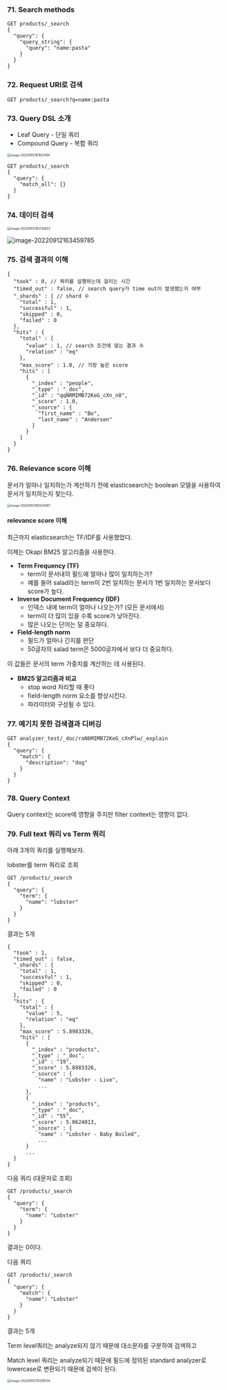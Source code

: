 ### 71. Search methods

```
GET products/_search
{
  "query": {
    "query_string": {
      "query": "name:pasta"
    }
  }
}
```



 ### 72. Request URI로 검색

```
GET products/_search?q=name:pasta
```



### 73. Query DSL 소개

* Leaf Query - 단일 쿼리
* Compound Query - 복합 쿼리

<img src="images/image-20220912161621494.png" alt="image-20220912161621494" style="zoom:50%;" />

```
GET products/_search
{
  "query": {
    "match_all": {}
  }
}
```



### 74. 데이터 검색

<img src="images/image-20220912162130622.png" alt="image-20220912162130622" style="zoom:50%;" />





![image-20220912163459785](images/image-20220912163459785.png)



### 75. 검색 결과의 이해

```
{
  "took" : 0, // 쿼리를 실행하는데 걸리는 시간
  "timed_out" : false, // search query가 time out이 발생했는지 여부 
  "_shards" : { // shard 수
    "total" : 1,
    "successful" : 1,
    "skipped" : 0,
    "failed" : 0
  },
  "hits" : {
    "total" : {
      "value" : 1, // search 조건에 맞는 결과 수 
      "relation" : "eq"
    },
    "max_score" : 1.0, // 가장 높은 score
    "hits" : [
      {
        "_index" : "people",
        "_type" : "_doc",
        "_id" : "qqNRMIMB72KeG_cXn_n8",
        "_score" : 1.0,
        "_source" : {
          "first_name" : "Bo",
          "last_name" : "Andersen"
        }
      }
    ]
  }
}

```



### 76. Relevance score 이해

문서가 얼마나 일치하는가 계산하기 전에 elasticsearch는 boolean 모델을 사용하여 문서가 일치하는지 찾는다.

<img src="images/image-20220912165204187.png" alt="image-20220912165204187" style="zoom:50%;" />

#### relevance score 이해

최근까지 elasticsearch는 TF/IDF를 사용했었다.

이제는 Okapi BM25 알고리즘을 사용한다.



* **Term Frequency (TF)**
    * term이 문서내의 필드에 얼마나 많이 일치하는가?
    * 예를 들어 salad라는 term이 2번 일치하는 문서가 1번 일치하는 문서보다 score가 높다.
* **Inverse Document Frequency (IDF)**
    * 인덱스 내에 term이 얼마나 나오는가? (모든 문서에서)
    * term이 더 많이 있을 수록 score가 낮아진다.
    * 많은 나오는 단어는 덜 중요하다.
* **Field-length norm**
    * 필드가 얼마나 긴지를 판단
    * 50글자의 salad term은 5000글자에서 보다 더 중요하다.



이 값들은 문서의 term 가중치를 계산하는 데 사용된다.

* **BM25 알고리즘과 비교**
    * stop word 처리할 때 좋다
    * field-length norm 요소를 향상시킨다.
    * 파라미터와 구성될 수 있다.



### 77. 예기치 못한 검색결과 디버깅

```
GET analyzer_test/_doc/raN6MIMB72KeG_cXnPlw/_explain
{
  "query": {
    "match": {
      "description": "dog"
    }
  }
}
```



### 78. Query Context

Query context는 score에 영향을 주지만 filter context는 영향이 없다.



### 79. Full text 쿼리 vs Term 쿼리

아래 3개의 쿼리를 실행해보자.

lobster를 term 쿼리로 조회

```
GET /products/_search
{
  "query": {
    "term": {
      "name": "lobster"
    }
  }
}
```

결과는 5개

```
{
  "took" : 1,
  "timed_out" : false,
  "_shards" : {
    "total" : 1,
    "successful" : 1,
    "skipped" : 0,
    "failed" : 0
  },
  "hits" : {
    "total" : {
      "value" : 5,
      "relation" : "eq"
    },
    "max_score" : 5.8983326,
    "hits" : [
      {
        "_index" : "products",
        "_type" : "_doc",
        "_id" : "19",
        "_score" : 5.8983326,
        "_source" : {
          "name" : "Lobster - Live",
          ...
      },
      {
        "_index" : "products",
        "_type" : "_doc",
        "_id" : "55",
        "_score" : 5.0624013,
        "_source" : {
          "name" : "Lobster - Baby Boiled",
          ...
      }
      ...
  }
}
```

다음 쿼리 (대문자로 조회)

```
GET /products/_search
{
  "query": {
    "term": {
      "name": "Lobster"
    }
  }
}
```

결과는 0이다.

다음 쿼리

```
GET /products/_search
{
  "query": {
    "match": {
      "name": "Lobster"
    }
  }
}
```

결과는 5개



Term level쿼리는 analyze되지 않기 때문에 대소문자를 구분하여 검색하고

Match level 쿼리는 analyze되기 때문에 필드에 정의된 standard analyzer로 lowercase로 변환되기 때문에 검색이 된다.



<img src="images/image-20220912174258134.png" alt="image-20220912174258134" style="zoom:50%;" />
